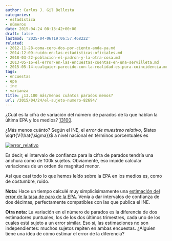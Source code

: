 ```yaml
---
author: Carlos J. Gil Bellosta
categories:
- estadística
- números
date: 2015-04-24 08:13:42+00:00
draft: false
lastmod: '2025-04-06T19:06:57.468222'
related:
- 2012-11-28-coma-cero-dos-por-ciento-anda-ya.md
- 2014-12-09-ruido-en-las-estadisticas-oficiales.md
- 2018-03-22-poblacion-el-padron-y-la-otra-cosa.md
- 2013-05-16-el-error-en-las-encuestas-cuentas-en-una-servilleta.md
- 2015-05-14-cualquier-parecido-con-la-realidad-es-pura-coincidencia.md
tags:
- encuestas
- epa
- ine
- varianza
title: ¿13.100 más/menos cuántos parados menos?
url: /2015/04/24/el-sujeto-numero-82694/
---
```


¿Cuál es la cifra de variación del número de parados de la que hablan la última EPA y los medios? [13100](http://economia.elpais.com/economia/2015/04/23/empleo/1429775090_629440.html).

¿Más menos cuánto? Según el INE, el _error de muestreo relativo_, $latex \sqrt{V(\hat{\sigma}}$ a nivel nacional en términos porcentuales es

[![error_relativo](/wp-uploads/2015/04/error_relativo.png#center)
](/wp-uploads/2015/04/error_relativo.png#center)

Es decir, el intervalo de confianza para la cifra de parados tendría una anchura como de 100k sujetos. Obviamente, eso impide calcular variaciones de un orden de magnitud menor.

Así que casi todo lo que hemos leído sobre la EPA en los medios es, como de costumbre, ruido.

**Nota:** Hace un tiempo calculé muy simplicísimamente una [estimación del error de la tasa de paro de la EPA](https://datanalytics.com/2012/11/28/coma-cero-dos-por-ciento-anda-ya/). Venía a dar intervalos de confianza de dos décimas, perfectamente compatibles con las que publica el INE.

**Otra nota:** La variación en el número de parados es la diferencia de dos estimadores puntuales, los de los dos últimos trimestres, cada uno de los cuales está sujeto a un error similar. Eso sí, las estimaciones no son independientes: muchos sujetos repiten en ambas encuestas. ¿Alguien tiene una idea de cómo estimar el error de la diferencia?